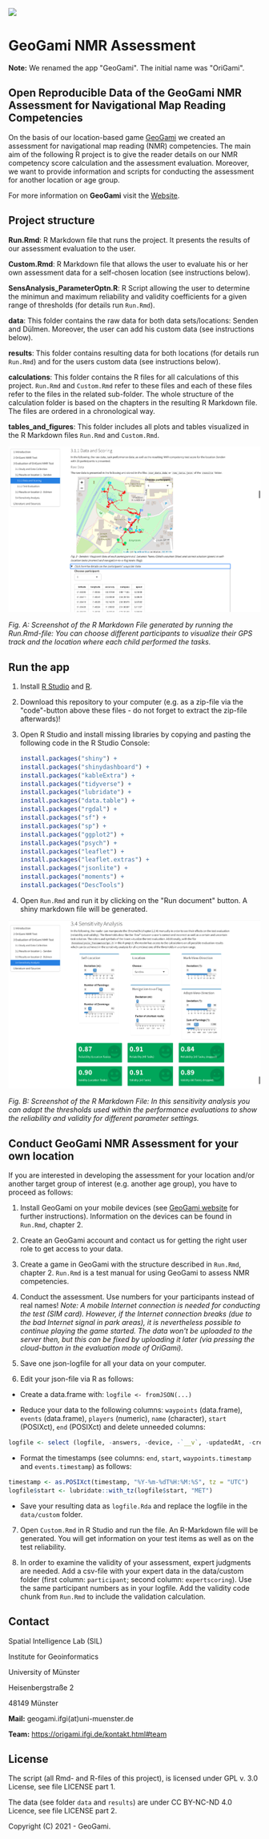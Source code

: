 ![](https://origami.ifgi.de/pictures/logo/icon.png)

# GeoGami NMR Assessment

**Note:** We renamed the app "GeoGami". The initial name was "OriGami".

## Open Reproducible Data of the GeoGami NMR Assessment for Navigational Map Reading Competencies

On the basis of our location-based game [GeoGami](https://app.origami.ifgi.de) we created an assessment for navigational map reading (NMR) competencies. The main aim of the following R project is to give the reader details on our NMR competency score calculation and the assessment evaluation. Moreover, we want to provide information and scripts for conducting the assessment for another location or age group.

For more information on **GeoGami** visit the [Website](https://origami.ifgi.de).

## Project structure

**Run.Rmd**: R Markdown file that runs the project. It presents the results of our assessment evaluation to the user.

**Custom.Rmd**: R Markdown file that allows the user to evaluate his or her own assessment data for a self-chosen location (see instructions below).

**SensAnalysis_ParameterOptn.R**: R Script allowing the user to determine the minimun and maximum reliability and validity coefficients for a given range of thresholds (for details run `Run.Rmd`).

**data**: This folder contains the raw data for both data sets/locations: Senden and Dülmen. Moreover, the user can add his custom data (see instructions below).

**results**: This folder contains resulting data for both locations (for details run `Run.Rmd`) and for the users custom data (see instructions below).

**calculations**: This folder contains the R files for all calculations of this project. `Run.Rmd` and `Custom.Rmd` refer to these files and each of these files refer to the files in the related sub-folder. The whole structure of the calculation folder is based on the chapters in the resulting R Markdown file. The files are ordered in a chronological way.

**tables_and_figures**: This folder includes all plots and tables visualized in the R Markdown files `Run.Rmd` and `Custom.Rmd`.

![](README/pic1.png)

_Fig. A: Screenshot of the R Markdown File generated by running the Run.Rmd-file: You can choose different participants to visualize their GPS track and the location where each child performed the tasks._

## Run the app

1. Install [R Studio](https://www.rstudio.com) and [R](https://www.r-project.org).

2. Download this repository to your computer (e.g. as a zip-file via the "code"-button above these files - do not forget to extract the zip-file afterwards)!

3. Open R Studio and install missing libraries by copying and pasting the following code in the R Studio Console:
   
   ```r
   install.packages("shiny") +
   install.packages("shinydashboard") +
   install.packages("kableExtra") +
   install.packages("tidyverse") +
   install.packages("lubridate") +
   install.packages("data.table") +
   install.packages("rgdal") +
   install.packages("sf") +
   install.packages("sp") +
   install.packages("ggplot2") +
   install.packages("psych") +
   install.packages("leaflet") +
   install.packages("leaflet.extras") +
   install.packages("jsonlite") +
   install.packages("moments") + 
   install.packages("DescTools")
   ```
4. Open `Run.Rmd` and run it by clicking on the "Run document" button. A shiny markdown file will be generated.

![](README/pic2.png)

_Fig. B: Screenshot of the R Markdown File: In this sensitivity analysis you can adapt the thresholds used within the performance evaluations to show the reliability and validity for different parameter settings._

## Conduct GeoGami NMR Assessment for your own location

If you are interested in developing the assessment for your location and/or another target group of interest (e.g. another age group), you have to proceed as follows:

1. Install GeoGami on your mobile devices (see [GeoGami website](https://origami.ifgi.de) for further instructions). Information on the devices can be found in `Run.Rmd`, chapter 2. 

2. Create an GeoGami account and contact us for getting the right user role to get access to your data.

3. Create a game in GeoGami with the structure described in `Run.Rmd`, chapter 2. `Run.Rmd` is a test manual for using GeoGami to assess NMR competencies.

4. Conduct the assessment. Use numbers for your participants instead of real names! _Note: A mobile Internet connection is needed for conducting the test (SIM card). However, if the Internet connection breaks (due to the bad Internet signal in park areas), it is nevertheless possible to continue playing the game started. The data won't be uploaded to the server then, but this can be fixed by uploading it later (via pressing the cloud-button in the evaluation mode of OriGami)._

5. Save one json-logfile for all your data on your computer.

6. Edit your json-file via R as follows:

- Create a data.frame with: `logfile <- fromJSON(...)`

- Reduce your data to the following columns: `waypoints` (data.frame), `events` (data.frame), `players` (numeric), `name` (character), `start` (POSIXct), `end` (POSIXct) and delete unneeded columns:

```r
logfile <- select (logfile, -answers, -device, -`__v`, -updatedAt, -createdAt, -game, -playersCount, -`_id`)
```

- Format the timestamps (see columns: `end`, `start`, `waypoints.timestamp` and `events.timestamp`) as follows:

```r
timestamp <- as.POSIXct(timestamp, "%Y-%m-%dT%H:%M:%S", tz = "UTC")
logfile$start <- lubridate::with_tz(logfile$start, "MET")
```

- Save your resulting data as `logfile.Rda` and replace the logfile in the `data/custom` folder.

7. Open `Custom.Rmd` in R Studio and run the file. An R-Markdown file will be generated. You will get information on your test items as well as on the test reliability.

8. In order to examine the validity of your assessment, expert judgments are needed. Add a csv-file with your expert data in the data/custom folder (first column: `participant`; second column: `expertscoring`). Use the same participant numbers as in your logfile. Add the validity code chunk from `Run.Rmd` to include the validation calculation.

## Contact

Spatial Intelligence Lab (SIL)

Institute for Geoinformatics

University of Münster

Heisenbergstraße 2

48149 Münster

**Mail:** geogami.ifgi(at)uni-muenster.de

**Team:** https://origami.ifgi.de/kontakt.html#team

## License

The script (all Rmd- and R-files of this project), is licensed under GPL v. 3.0 License, see file LICENSE part 1.

The data (see folder `data` and `results`) are under CC BY-NC-ND 4.0 Licence, see file LICENSE part 2.

Copyright (C) 2021 - GeoGami.
